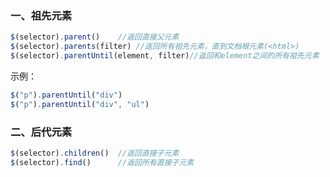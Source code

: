 ### 一、祖先元素

```javascript
$(selector).parent()	//返回直接父元素
$(selector).parents(filter)	//返回所有祖先元素，直到文档根元素(<html>)
$(selector).parentUntil(element, filter)//返回和element之间的所有祖先元素
```

示例：

```javascript
$("p").parentUntil("div")
$("p").parentUntil("div", "ul")
```

### 二、后代元素

```javascript
$(selector).children()	//返回直接子元素
$(selector).find()		//返回所有直接子元素
```

